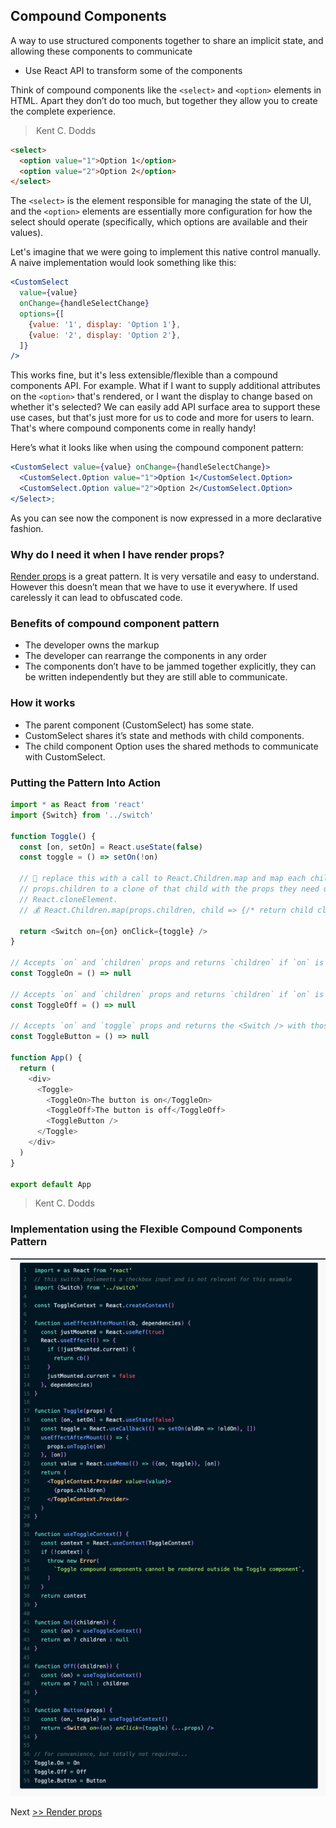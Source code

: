 ## Compound Components

A way to use structured components together to share an implicit state, and allowing these components to communicate

-   Use React API to transform some of the components

Think of compound components like the `<select>` and `<option>` elements in HTML. Apart they don’t do too much, but together they allow you to create the complete experience. 
> Kent C. Dodds

```html
<select>
  <option value="1">Option 1</option>
  <option value="2">Option 2</option>
</select>
```

The `<select>` is the element responsible for managing the state of the UI, and the `<option>` elements are essentially more configuration for how the select should operate (specifically, which options are available and their values). 

Let's imagine that we were going to implement this native control manually. A naive implementation would look something like this:

```jsx
<CustomSelect
  value={value}
  onChange={handleSelectChange}
  options={[
    {value: '1', display: 'Option 1'},
    {value: '2', display: 'Option 2'},
  ]}
/>
```

This works fine, but it's less extensible/flexible than a compound components API. For example. What if I want to supply additional attributes on the `<option>` that's rendered, or I want the display to change based on whether it's selected? We can easily add API surface area to support these use cases, but that's just more for us to code and more for users to learn. That's where compound components come in really handy!

Here’s what it looks like when using the compound component pattern:

```jsx
<CustomSelect value={value} onChange={handleSelectChange}>
  <CustomSelect.Option value="1">Option 1</CustomSelect.Option>
  <CustomSelect.Option value="2">Option 2</CustomSelect.Option>
</Select>;
```

As you can see now the component is now expressed in a more declarative fashion.

### Why do I need it when I have render props?

[Render props](../render-props-pattern/) is a great pattern. It is very versatile and easy to understand. However this doesn’t mean that we have to use it everywhere. If used carelessly it can lead to obfuscated code.

### Benefits of compound component pattern

- The developer owns the markup
- The developer can rearrange the components in any order
- The components don’t have to be jammed together explicitly, they can be written independently but they are still able to communicate. 

### How it works

- The parent component (CustomSelect) has some state.
- CustomSelect shares it’s state and methods with child components.
- The child component Option uses the shared methods to communicate with CustomSelect.


### Putting the Pattern Into Action

```js
import * as React from 'react'
import {Switch} from '../switch'

function Toggle() {
  const [on, setOn] = React.useState(false)
  const toggle = () => setOn(!on)

  // 🐨 replace this with a call to React.Children.map and map each child in
  // props.children to a clone of that child with the props they need using
  // React.cloneElement.
  // 💰 React.Children.map(props.children, child => {/* return child clone here */})

  return <Switch on={on} onClick={toggle} />
}

// Accepts `on` and `children` props and returns `children` if `on` is true
const ToggleOn = () => null

// Accepts `on` and `children` props and returns `children` if `on` is false
const ToggleOff = () => null

// Accepts `on` and `toggle` props and returns the <Switch /> with those props.
const ToggleButton = () => null

function App() {
  return (
    <div>
      <Toggle>
        <ToggleOn>The button is on</ToggleOn>
        <ToggleOff>The button is off</ToggleOff>
        <ToggleButton />
      </Toggle>
    </div>
  )
}

export default App

```

> Kent C. Dodds


### Implementation using the Flexible Compound Components Pattern



![alt text](sample.png "Title")



Next [>> Render props](../render-props-pattern/) 